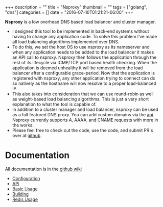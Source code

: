 +++
description = ""
title = "Nsproxy"
thumbnail = ""
tags = ["golang", "dns"]
categories = []
date = "2016-07-10T01:21:21-06:00"
+++


**Nsproxy** is a low overhead DNS based load balancer and cluster manager.

* I designed this tool to be implemented in back-end systems without having to change any application code.  To solve this problem I’ve made all load balancing algorithms implemented over DNS.  
* To do this, we set the host OS to use nsproxy as its nameserver and when any application needs to be added to the load balancer it makes an API call to nsproxy.  Nsproxy then follows the application through the rest of its lifecycle via ICMP/TCP port based health checking.  When the application is deemed unhealthy it will be removed from the load balancer after a configurable grace-period.  Now that the application is registered with nsproxy, any other application trying to connect can do so natively as the hostname will now resolve to a proper load-balanced IP.
* This also takes into consideration that we can use round-robin as well as weight-based load balancing algorithms.  This is just a very short explanation to what the tool is capable of.
* In addition to a cluster manager and load balancer, nsproxy can be used as a full featured DNS proxy.  You can add custom domains via the [api](https://unixvoid.github.io/nsproxy/api/). Nsproxy currently supports A, AAAA, and CNAME requests with more in the works.
* Please feel free to check out the code, use the code, and submit PR's over at [github](https://github.com/unixvoid/nsproxy).

Documentation
=============
All documentation is in the [github wiki](https://unixvoid.github.io/nsproxy/)

* [Configuration](https://unixvoid.github.io/nsproxy/configuration/)  
* [API](https://unixvoid.github.io/nsproxy/api/)  
* [Basic Usage](https://unixvoid.github.io/nsproxy/basic_usage/)  
* [Building](https://unixvoid.github.io/nsproxy/building/)  
* [Redis Usage](https://unixvoid.github.io/nsproxy/redis_data_structures/)
